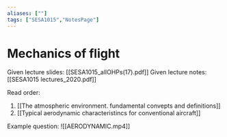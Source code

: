 ```yaml
---
aliases: [""]
tags: ["SESA1015","NotesPage"]
---
```


# Mechanics of flight
Given lecture slides: [[SESA1015_allOHPs(17).pdf]]
Given lecture notes: [[SESA1015 lectures_2020.pdf]]

Read order:
1) [[The atmospheric environment. fundamental convepts and definitions]]
2)  [[Typical aerodynamic characteristincs for conventional aircraft]]

Example question:
![[AERODYNAMIC.mp4]]